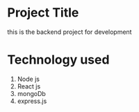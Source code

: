 
# Project Title

this is the backend project for development

# Technology used
1. Node js
2. React js
3. mongoDb
4. express.js
